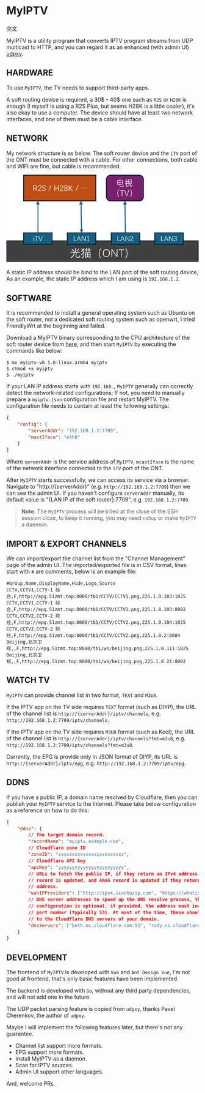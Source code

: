 # MyIPTV

[中文](./README.zh-CN.md)

MyIPTV is a utility program that converts IPTV program streams from UDP
multicast to HTTP, and you can regard it as an enhanced (with admin UI)
[udpxy](https://github.com/pcherenkov/udpxy).

## HARDWARE

To use `MyIPTV`, the TV needs to support third-party apps.

A soft routing device is required, a 30$ - 40$ one such as `R2S` or `H28K`
is enough (I myself is using a R2S Plus, but seems H28K is a little cooler),
it's also okay to use a computer. The device should have at least two
network interfaces, and one of them must be a cable interface.

## NETWORK

My network structure is as below. The soft router device and the `iTV` port of
the ONT must be connected with a cable. For other connections, both cable and
WIFI are fine, but cable is recommended.

![Network](network.png)

A static IP address should be bind to the LAN port of the soft routing device,
As an example, the static IP address which I am using is `192.168.1.2`.

## SOFTWARE

It is recommended to install a general operating system such as Ubuntu on the
soft router, not a dedicated soft routing system such as openwrt, I tried
FriendlyWrt at the beginning and failed.

Download a MyIPTV binary corresponding to the CPU architecture of the soft
router device from [here](https://github.com/localvar/myiptv/releases), and
then start `MyIPTV` by executing the commands like below:

```shell
$ mv myiptv-v0.1.0-linux.arm64 myiptv
$ chmod +x myiptv
$ ./myiptv
```

If your LAN IP address starts with `192.168.`, `MyIPTV` generally can correctly
detect the network-related configurations; If not, you need to manually prepare
a `myiptv.json` configuration file and restart MyIPTV. The configuration file
needs to contain at least the following settings:

```json
{
	"config": {
		"serverAddr": "192.168.1.2:7709",
		"mastIface": "eth0"
	}
}
```

Where `serverAddr` is the service address of `MyIPTV`, `mcastIface` is the name
of the network interface connected to the `iTV` port of the ONT.

After `MyIPTV` starts successfully, we can access its service via a browser.
Navigate to "http://{serverAddr}" (e.g. `http://192.168.1.2:7709`) then we can
see the admin UI. If you haven't configure `serverAddr` manually, its default
value is "{LAN IP of the soft router}:7709", e.g. `192.168.1.2:7709`.

> **Note**: The `MyIPTV` process will be killed at the close of the SSH session
> close, to keep it running, you may need `nohup` or make `MyIPTV` a daemon.

## IMPORT & EXPORT CHANNELS

We can import/export the channel list from the "Channel Management" page of the
admin UI. The imported/exported file is in CSV format, lines start with `#` are
comments, below is an example file:

```
#Group,Name,DisplayName,Hide,Logo,Source
CCTV,CCTV1,CCTV-1 综合,F,http://epg.51zmt.top:8000/tb1/CCTV/CCTV1.png,225.1.0.103:1025
CCTV,CCTV1,CCTV-1 综合,F,http://epg.51zmt.top:8000/tb1/CCTV/CCTV1.png,225.1.8.103:8002
CCTV,CCTV2,CCTV-2 财经,F,http://epg.51zmt.top:8000/tb1/CCTV/CCTV2.png,225.1.0.104:1025
CCTV,CCTV2,CCTV-2 财经,F,http://epg.51zmt.top:8000/tb1/CCTV/CCTV2.png,225.1.8.2:8084
Beijing,北京卫视,,F,http://epg.51zmt.top:8000/tb1/ws/beijing.png,225.1.0.111:1025
Beijing,北京卫视,,F,http://epg.51zmt.top:8000/tb1/ws/beijing.png,225.1.8.21:8002
```

## WATCH TV

`MyIPTV` can provide channel list in two format, `TEXT` and `M3U8`.

If the IPTV app on the TV side requires `TEXT` format (such as DIYP), the URL of the channel
list is `http://{serverAddr}/iptv/channels`, e.g. `http://192.168.1.2:7709/iptv/channels`.

If the IPTV app on the TV side requires `M3U8` format (such as Kodi), the URL of the channel
list is `http://{serverAddr}/iptv/channels?fmt=m3u8`, e.g. `http://192.168.1.2:7709/iptv/channels?fmt=m3u8`.

Currently, the EPG is provide only in JSON format of DIYP, its URL is
`http://{serverAddr}/iptv/epg`, e.g. `http://192.168.1.2:7709/iptv/epg`.

## DDNS

If you have a public IP, a domain name resolved by Cloudflare, then you can
publish your `MyIPTV` service to the Internet. Please take below configuration
as a reference on how to do this:


```json
{
	"ddns": {
		// The target domain record.
		"recordName": "myiptv.example.com",
		// Cloudflare zone ID
		"zoneID": "xxxxxxxxxxxxxxxxxxxxxxxx",
		// Cloudflare API key
		"apiKey": "yyyyyyyyyyyyyyyyyyyyyyyy",
		// URLs to fetch the public IP, if they return an IPv4 address, the A
		// record is updated, and AAAA record is updated if they return an IPv6
		// address.
		"wanIPProviders": ["http://ipv4.icanhazip.com", "https://whatismyip.akamai.com"],
		// DNS server addresses to speed up the DNS resolve process, this
		// configuration is optional, if provided, the address must include the
		// port number (typically 53). At most of the time, these should point
		// to the Cloudflare DNS servers of your domain.
		"dnsServers": ["beth.ns.cloudflare.com:53", "rudy.ns.cloudflare.com:53"]
	}
}
```

## DEVELOPMENT

The frontend of `MyIPTV` is developed with `Vue` and `Ant Design Vue`, I'm not
good at frontend, that's only basic features have been implemented. 

The backend is developed with `Go`, without any third party dependencies, and
will not add one in the future.

The UDP packet parsing feature is copied from `udpxy`, thanks Pavel Cherenkov,
the author of `udpxy`.

Maybe I will implement the following features later, but there's not any
guarantee.

- Channel list support more formats.
- EPG support more formats.
- Install MyIPTV as a daemon.
- Scan for IPTV sources.
- Admin UI support other languages.

And, welcome PRs.
